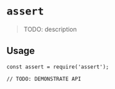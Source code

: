 # `assert`

> TODO: description

## Usage

```
const assert = require('assert');

// TODO: DEMONSTRATE API
```
